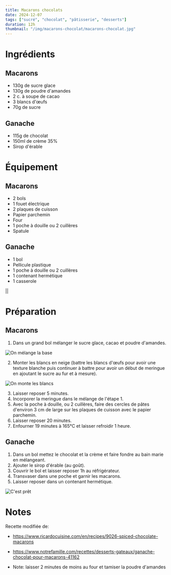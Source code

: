 ```yaml
---
title: Macarons chocolats
date: 2024-12-07
tags: ["sucré", "chocolat", "pâtisserie", "desserts"]
duration: 12h
thumbnail: "/img/macarons-chocolat/macarons-chocolat.jpg"
---
```


# Ingrédients

## Macarons

+ 130g de sucre glace
+ 130g de poudre d'amandes
+ 2 c. à soupe de cacao
+ 3 blancs d'œufs
+ 70g de sucre

## Ganache

+ 115g de chocolat
+ 150ml de crème 35%
+ Sirop d'érable

# Équipement

## Macarons

+ 2 bols
+ 1 fouet électrique
+ 2 plaques de cuisson
+ Papier parchemin
+ Four
+ 1 poche à douille ou 2 cuillères
+ Spatule

## Ganache

+ 1 bol
+ Pellicule plastique
+ 1 poche à douille ou 2 cuillères
+ 1 contenant hermétique
+ 1 casserole

||
# Préparation

## Macarons

1. Dans un grand bol mélanger le sucre glace, cacao et poudre d'amandes.

![On mélange la base](/img/macarons-chocolat/macarons-chocolat-step-1.jpg)

2. Monter les blancs en neige (battre les blancs d'œufs pour avoir une texture blanche puis
continuer à battre pour avoir un début de meringue en ajoutant le sucre au fur et à mesure).

![On monte les blancs](/img/macarons-chocolat/macarons-chocolat-step-2.jpg)

3. Laisser reposer 5 minutes.
4. Incorporer la meringue dans le mélange de l'étape 1.
5. Avec la poche à douille, ou 2 cuillères, faire des cercles de pâtes d'environ 3 cm de large
sur les plaques de cuisson avec le papier parchemin.
6. Laisser reposer 20 minutes.
7. Enfourner 19 minutes à 165°C et laisser refroidir 1 heure.

## Ganache

1. Dans un bol mettez le chocolat et la crème et faire fondre au bain marie en mélangeant.
2. Ajouter le sirop d'érable (au goût).
3. Couvrir le bol et laisser reposer 1h au réfrigérateur.
4. Transvaser dans une poche et garnir les macarons.
5. Laisser reposer dans un contenant hermétique.

![C'est prêt](/img/macarons-chocolat/macarons-chocolat-step-12.jpg)

# Notes

Recette modifiée de:
+ https://www.ricardocuisine.com/en/recipes/9026-spiced-chocolate-macarons
+ https://www.notrefamille.com/recettes/desserts-gateaux/ganache-chocolat-pour-macarons-41162

+ Note: laisser 2 minutes de moins au four et tamiser la poudre d'amandes